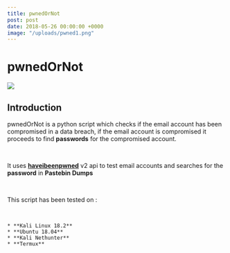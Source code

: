 ```yaml
---
title: pwnedOrNot
post: post
date: 2018-05-26 00:00:00 +0000
image: "/uploads/pwned1.png"
---
```

<h1 class="cyan-text title">pwnedOrNot</h1>

<img class="responsive-img z-depth-5" src="/thewhitehat/images/pwned1.png">

<h2 class="cyan-text subtitle">Introduction</h2> 

<p class="content white-text">

pwnedOrNot is a python script which checks if the email account has  been compromised in a data breach, if the email account is compromised  it proceeds to find **passwords** for the compromised account.

<br>

It uses [**haveibeenpwned**](https://haveibeenpwned.com/API/v2) v2 api to test email accounts and searches for the **password** in **Pastebin Dumps**

<br>

This script has been tested on : 

<br> 

    * **Kali Linux 18.2**
    * **Ubuntu 18.04**
    * **Kali Nethunter**
    * **Termux**

<br>